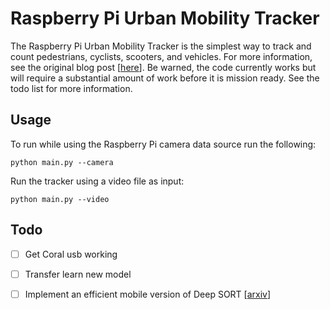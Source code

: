 # Raspberry Pi Urban Mobility Tracker
The Raspberry Pi Urban Mobility Tracker is the simplest way to track and count pedestrians, cyclists, scooters, and vehicles. For more information, see the original blog post [<a target="_blank" href="https://nathanrooy.github.io/posts/2019-02-06/raspberry-pi-deep-learning-traffic-tracker/">here</a>]. Be warned, the code currently works but will require a substantial amount of work before it is mission ready. See the todo list for more information.


## Usage
To run while using the Raspberry Pi camera data source run the following:
``` 
python main.py --camera
```
Run the tracker using a video file as input:
```
python main.py --video
```


## Todo
- [ ] Get Coral usb working
- [ ] Transfer learn new model
- [ ] Implement an efficient mobile version of Deep SORT [<a target="_blank" href="https://arxiv.org/abs/1703.07402">arxiv</a>]


